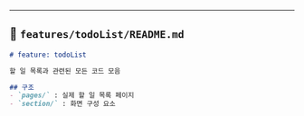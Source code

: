 
---
## 📂 `features/todoList/README.md`
```md
# feature: todoList

할 일 목록과 관련된 모든 코드 모음

## 구조
- `pages/` : 실제 할 일 목록 페이지
- `section/` : 화면 구성 요소